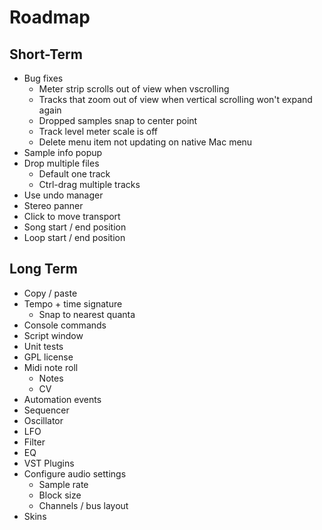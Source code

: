 # Roadmap

## Short-Term
- Bug fixes
  - Meter strip scrolls out of view when vscrolling
  - Tracks that zoom out of view when vertical scrolling won't expand again
  - Dropped samples snap to center point
  - Track level meter scale is off
  - Delete menu item not updating on native Mac menu
- Sample info popup
- Drop multiple files
  - Default one track
  - Ctrl-drag multiple tracks
- Use undo manager
- Stereo panner
- Click to move transport
- Song start / end position
- Loop start / end position


## Long Term

- Copy / paste
- Tempo + time signature
  - Snap to nearest quanta
- Console commands
- Script window
- Unit tests
- GPL license
- Midi note roll
  - Notes
  - CV
- Automation events
- Sequencer
- Oscillator
- LFO
- Filter
- EQ
- VST Plugins
- Configure audio settings
  - Sample rate
  - Block size
  - Channels / bus layout
- Skins
